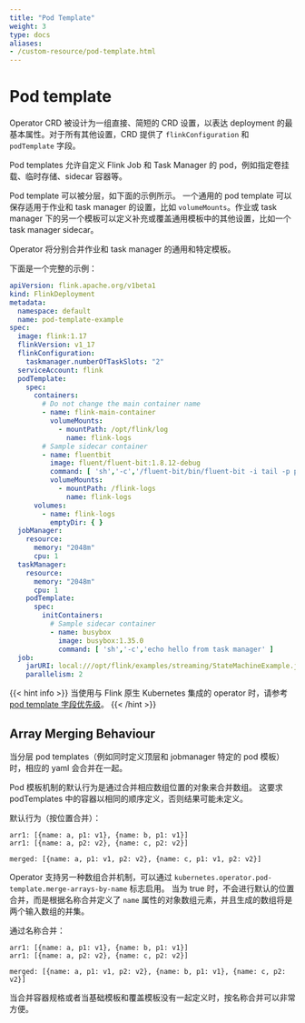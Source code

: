 ```yaml
---
title: "Pod Template"
weight: 3
type: docs
aliases:
- /custom-resource/pod-template.html
---
```

<!--
Licensed to the Apache Software Foundation (ASF) under one
or more contributor license agreements.  See the NOTICE file
distributed with this work for additional information
regarding copyright ownership.  The ASF licenses this file
to you under the Apache License, Version 2.0 (the
"License"); you may not use this file except in compliance
with the License.  You may obtain a copy of the License at

  http://www.apache.org/licenses/LICENSE-2.0

Unless required by applicable law or agreed to in writing,
software distributed under the License is distributed on an
"AS IS" BASIS, WITHOUT WARRANTIES OR CONDITIONS OF ANY
KIND, either express or implied.  See the License for the
specific language governing permissions and limitations
under the License.
-->

# Pod template

<a name="pod-template"></a>

Operator CRD 被设计为一组直接、简短的 CRD 设置，以表达 deployment 的最基本属性。对于所有其他设置，CRD 提供了 `flinkConfiguration` 和 `podTemplate` 字段。

Pod templates 允许自定义 Flink Job 和 Task Manager 的 pod，例如指定卷挂载、临时存储、sidecar 容器等。

Pod template 可以被分层，如下面的示例所示。
一个通用的 pod template 可以保存适用于作业和 task manager 的设置，比如 `volumeMounts`。作业或 task manager 下的另一个模板可以定义补充或覆盖通用模板中的其他设置，比如一个 task manager sidecar。

Operator 将分别合并作业和 task manager 的通用和特定模板。

下面是一个完整的示例：

```yaml
apiVersion: flink.apache.org/v1beta1
kind: FlinkDeployment
metadata:
  namespace: default
  name: pod-template-example
spec:
  image: flink:1.17
  flinkVersion: v1_17
  flinkConfiguration:
    taskmanager.numberOfTaskSlots: "2"
  serviceAccount: flink
  podTemplate:
    spec:
      containers:
        # Do not change the main container name
        - name: flink-main-container
          volumeMounts:
            - mountPath: /opt/flink/log
              name: flink-logs
        # Sample sidecar container
        - name: fluentbit
          image: fluent/fluent-bit:1.8.12-debug
          command: [ 'sh','-c','/fluent-bit/bin/fluent-bit -i tail -p path=/flink-logs/*.log -p multiline.parser=java -o stdout' ]
          volumeMounts:
            - mountPath: /flink-logs
              name: flink-logs
      volumes:
        - name: flink-logs
          emptyDir: { }
  jobManager:
    resource:
      memory: "2048m"
      cpu: 1
  taskManager:
    resource:
      memory: "2048m"
      cpu: 1
    podTemplate:
      spec:
        initContainers:
          # Sample sidecar container
          - name: busybox
            image: busybox:1.35.0
            command: [ 'sh','-c','echo hello from task manager' ]
  job:
    jarURI: local:///opt/flink/examples/streaming/StateMachineExample.jar
    parallelism: 2
```

{{< hint info >}}
当使用与 Flink 原生 Kubernetes 集成的 operator 时，请参考 [pod template 字段优先级](
https://nightlies.apache.org/flink/flink-docs-master/docs/deployment/resource-providers/native_kubernetes/#fields-overwritten-by-flink)。
{{< /hint >}}


## Array Merging Behaviour

<a name="array-meging-behaviour"></a>

当分层 pod templates（例如同时定义顶层和 jobmanager 特定的 pod 模板）时，相应的 yaml 会合并在一起。

Pod 模板机制的默认行为是通过合并相应数组位置的对象来合并数组。
这要求 podTemplates 中的容器以相同的顺序定义，否则结果可能未定义。

默认行为（按位置合并）：

```
arr1: [{name: a, p1: v1}, {name: b, p1: v1}]
arr1: [{name: a, p2: v2}, {name: c, p2: v2}]

merged: [{name: a, p1: v1, p2: v2}, {name: c, p1: v1, p2: v2}]
```

Operator 支持另一种数组合并机制，可以通过 `kubernetes.operator.pod-template.merge-arrays-by-name` 标志启用。
当为 true 时，不会进行默认的位置合并，而是根据名称合并定义了 `name` 属性的对象数组元素，并且生成的数组将是两个输入数组的并集。

通过名称合并：

```
arr1: [{name: a, p1: v1}, {name: b, p1: v1}]
arr1: [{name: a, p2: v2}, {name: c, p2: v2}]

merged: [{name: a, p1: v1, p2: v2}, {name: b, p1: v1}, {name: c, p2: v2}]
```

当合并容器规格或者当基础模板和覆盖模板没有一起定义时，按名称合并可以非常方便。
